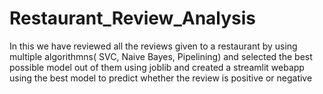 # Restaurant_Review_Analysis
In this we have reviewed all the reviews given to a restaurant by using multiple algorithmns( SVC, Naive Bayes, Pipelining) and selected the best possible model out of them using joblib and created a streamlit webapp using the best model to predict whether the review is positive or negative
